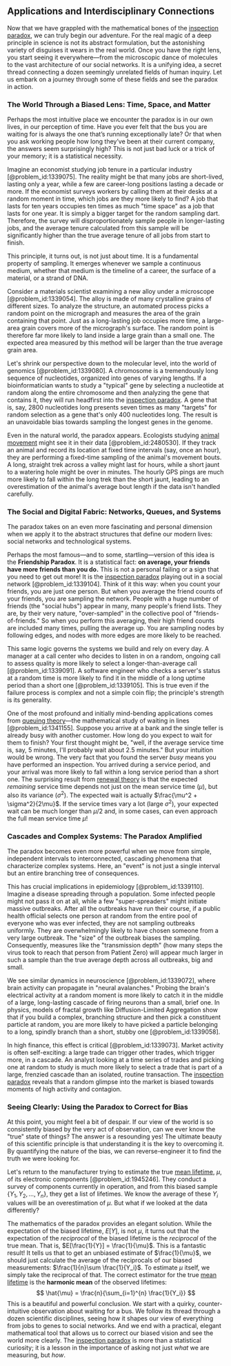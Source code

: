 ## Applications and Interdisciplinary Connections

Now that we have grappled with the mathematical bones of the [inspection paradox](@article_id:275216), we can truly begin our adventure. For the real magic of a deep principle in science is not its abstract formulation, but the astonishing variety of disguises it wears in the real world. Once you have the right lens, you start seeing it everywhere—from the microscopic dance of molecules to the vast architecture of our social networks. It is a unifying idea, a secret thread connecting a dozen seemingly unrelated fields of human inquiry. Let us embark on a journey through some of these fields and see the paradox in action.

### The World Through a Biased Lens: Time, Space, and Matter

Perhaps the most intuitive place we encounter the paradox is in our own lives, in our perception of time. Have you ever felt that the bus you are waiting for is always the one that’s running exceptionally late? Or that when you ask working people how long they’ve been at their current company, the answers seem surprisingly high? This is not just bad luck or a trick of your memory; it is a statistical necessity.

Imagine an economist studying job tenure in a particular industry [@problem_id:1339075]. The reality might be that many jobs are short-lived, lasting only a year, while a few are career-long positions lasting a decade or more. If the economist surveys workers by calling them at their desks at a random moment in time, which jobs are they more likely to find? A job that lasts for ten years occupies ten times as much "time space" as a job that lasts for one year. It is simply a bigger target for the random sampling dart. Therefore, the survey will disproportionately sample people in longer-lasting jobs, and the average tenure calculated from this sample will be significantly higher than the true average tenure of all jobs from start to finish.

This principle, it turns out, is not just about time. It is a fundamental property of sampling. It emerges whenever we sample a continuous medium, whether that medium is the timeline of a career, the surface of a material, or a strand of DNA.

Consider a materials scientist examining a new alloy under a microscope [@problem_id:1339054]. The alloy is made of many crystalline grains of different sizes. To analyze the structure, an automated process picks a random point on the micrograph and measures the area of the grain containing that point. Just as a long-lasting job occupies more time, a large-area grain covers more of the micrograph's surface. The random point is therefore far more likely to land inside a large grain than a small one. The expected area measured by this method will be larger than the true average grain area.

Let's shrink our perspective down to the molecular level, into the world of genomics [@problem_id:1339080]. A chromosome is a tremendously long sequence of nucleotides, organized into genes of varying lengths. If a bioinformatician wants to study a "typical" gene by selecting a nucleotide at random along the entire chromosome and then analyzing the gene that contains it, they will run headfirst into the [inspection paradox](@article_id:275216). A gene that is, say, 2800 nucleotides long presents seven times as many "targets" for random selection as a gene that's only 400 nucleotides long. The result is an unavoidable bias towards sampling the longest genes in the genome.

Even in the natural world, the paradox appears. Ecologists studying [animal movement](@article_id:204149) might see it in their data [@problem_id:2480530]. If they track an animal and record its location at fixed time intervals (say, once an hour), they are performing a fixed-time sampling of the animal's movement bouts. A long, straight trek across a valley might last for hours, while a short jaunt to a watering hole might be over in minutes. The hourly GPS pings are much more likely to fall within the long trek than the short jaunt, leading to an overestimation of the animal's average bout length if the data isn't handled carefully.

### The Social and Digital Fabric: Networks, Queues, and Systems

The paradox takes on an even more fascinating and personal dimension when we apply it to the abstract structures that define our modern lives: social networks and technological systems.

Perhaps the most famous—and to some, startling—version of this idea is the **Friendship Paradox**. It is a statistical fact: **on average, your friends have more friends than you do.** This is not a personal failing or a sign that you need to get out more! It is the [inspection paradox](@article_id:275216) playing out in a social network [@problem_id:1339104]. Think of it this way: when you count your friends, you are just one person. But when you average the friend counts of your friends, you are sampling the network. People with a huge number of friends (the "social hubs") appear in many, many people's friend lists. They are, by their very nature, "over-sampled" in the collective pool of "friends-of-friends." So when you perform this averaging, their high friend counts are included many times, pulling the average up. You are sampling nodes by following edges, and nodes with more edges are more likely to be reached.

This same logic governs the systems we build and rely on every day. A manager at a call center who decides to listen in on a random, ongoing call to assess quality is more likely to select a longer-than-average call [@problem_id:1339091]. A software engineer who checks a server's status at a random time is more likely to find it in the middle of a long uptime period than a short one [@problem_id:1339105]. This is true even if the failure process is complex and not a simple coin flip; the principle's strength is its generality.

One of the most profound and initially mind-bending applications comes from [queuing theory](@article_id:273647)—the mathematical study of waiting in lines [@problem_id:1341155]. Suppose you arrive at a bank and the single teller is already busy with another customer. How long do you expect to wait for them to finish? Your first thought might be, "well, if the average service time is, say, 5 minutes, I'll probably wait about 2.5 minutes." But your intuition would be wrong. The very fact that you found the server *busy* means you have performed an inspection. You arrived during a service period, and your arrival was more likely to fall within a long service period than a short one. The surprising result from [renewal theory](@article_id:262755) is that the expected *remaining* service time depends not just on the mean service time ($\mu$), but also its variance ($\sigma^2$). The expected wait is actually $\frac{\mu^2 + \sigma^2}{2\mu}$. If the service times vary a lot (large $\sigma^2$), your expected wait can be much longer than $\mu/2$ and, in some cases, can even approach the full mean service time $\mu$!

### Cascades and Complex Systems: The Paradox Amplified

The paradox becomes even more powerful when we move from simple, independent intervals to interconnected, cascading phenomena that characterize complex systems. Here, an "event" is not just a single interval but an entire branching tree of consequences.

This has crucial implications in epidemiology [@problem_id:1339110]. Imagine a disease spreading through a population. Some infected people might not pass it on at all, while a few "super-spreaders" might initiate massive outbreaks. After all the outbreaks have run their course, if a public health official selects one person at random from the entire pool of everyone who was ever infected, they are not sampling outbreaks uniformly. They are overwhelmingly likely to have chosen someone from a very large outbreak. The "size" of the outbreak biases the sampling. Consequently, measures like the "transmission depth" (how many steps the virus took to reach that person from Patient Zero) will appear much larger in such a sample than the true average depth across all outbreaks, big and small.

We see similar dynamics in neuroscience [@problem_id:1339072], where brain activity can propagate in "neural avalanches." Probing the brain's electrical activity at a random moment is more likely to catch it in the middle of a large, long-lasting cascade of firing neurons than a small, brief one. In physics, models of fractal growth like Diffusion-Limited Aggregation show that if you build a complex, branching structure and then pick a constituent particle at random, you are more likely to have picked a particle belonging to a long, spindly branch than a short, stubby one [@problem_id:1339058].

In high finance, this effect is critical [@problem_id:1339073]. Market activity is often self-exciting: a large trade can trigger other trades, which trigger more, in a cascade. An analyst looking at a time series of trades and picking one at random to study is much more likely to select a trade that is part of a large, frenzied cascade than an isolated, routine transaction. The [inspection paradox](@article_id:275216) reveals that a random glimpse into the market is biased towards moments of high activity and contagion.

### Seeing Clearly: Using the Paradox to Correct for Bias

At this point, you might feel a bit of despair. If our view of the world is so consistently biased by the very act of observation, can we ever know the "true" state of things? The answer is a resounding yes! The ultimate beauty of this scientific principle is that understanding it is the key to overcoming it. By quantifying the nature of the bias, we can reverse-engineer it to find the truth we were looking for.

Let's return to the manufacturer trying to estimate the true [mean lifetime](@article_id:272919), $\mu$, of its electronic components [@problem_id:1945246]. They conduct a survey of components currently in operation, and from this biased sample $\{Y_1, Y_2, \dots, Y_n\}$, they get a list of lifetimes. We know the average of these $Y_i$ values will be an overestimation of $\mu$. But what if we looked at the data differently?

The mathematics of the paradox provides an elegant solution. While the expectation of the biased lifetime, $E[Y]$, is not $\mu$, it turns out that the expectation of the *reciprocal* of the biased lifetime is the *reciprocal* of the true mean. That is, $E[\frac{1}{Y}] = \frac{1}{\mu}$. This is a fantastic result! It tells us that to get an unbiased estimate of $\frac{1}{\mu}$, we should just calculate the average of the reciprocals of our biased measurements: $\frac{1}{n}\sum \frac{1}{Y_i}$. To estimate $\mu$ itself, we simply take the reciprocal of that. The correct estimator for the true [mean lifetime](@article_id:272919) is the **harmonic mean** of the observed lifetimes:
$$ \hat{\mu} = \frac{n}{\sum_{i=1}^{n} \frac{1}{Y_i}} $$
This is a beautiful and powerful conclusion. We start with a quirky, counter-intuitive observation about waiting for a bus. We follow its thread through a dozen scientific disciplines, seeing how it shapes our view of everything from jobs to genes to social networks. And we end with a practical, elegant mathematical tool that allows us to correct our biased vision and see the world more clearly. The [inspection paradox](@article_id:275216) is more than a statistical curiosity; it is a lesson in the importance of asking not just *what* we are measuring, but *how*.